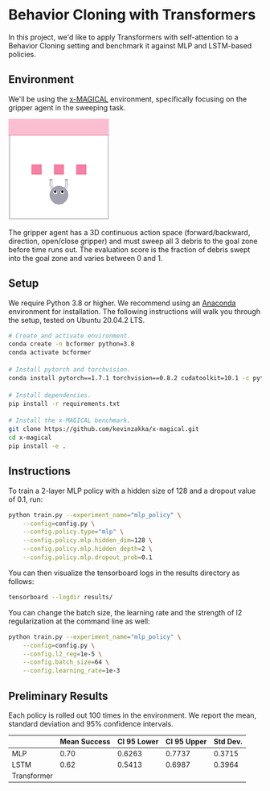 # Behavior Cloning with Transformers

In this project, we'd like to apply Transformers with self-attention to a Behavior Cloning setting and benchmark it against MLP and LSTM-based policies.

## Environment

We'll be using the [x-MAGICAL](https://github.com/kevinzakka/x-magical) environment, specifically focusing on the gripper agent in the sweeping task.

<img src="images/gripper-sweep.gif" width="200" height="200"/>

The gripper agent has a 3D continuous action space (forward/backward, direction, open/close gripper) and must sweep all 3 debris to the goal zone before time runs out. The evaluation score is the fraction of debris swept into the goal zone and varies between 0 and 1.

## Setup

We require Python 3.8 or higher. We recommend using an [Anaconda](https://docs.anaconda.com/anaconda/install/) environment for installation. The following instructions will walk you through the setup, tested on Ubuntu 20.04.2 LTS.

```bash
# Create and activate environment.
conda create -n bcformer python=3.8
conda activate bcformer

# Install pytorch and torchvision.
conda install pytorch==1.7.1 torchvision==0.8.2 cudatoolkit=10.1 -c pytorch

# Install dependencies.
pip install -r requirements.txt

# Install the x-MAGICAL benchmark.
git clone https://github.com/kevinzakka/x-magical.git
cd x-magical
pip install -e .
```

## Instructions

To train a 2-layer MLP policy with a hidden size of 128 and a dropout value of 0.1, run:

```bash
python train.py --experiment_name="mlp_policy" \
    --config=config.py \
    --config.policy.type="mlp" \
    --config.policy.mlp.hidden_dim=128 \
    --config.policy.mlp.hidden_depth=2 \
    --config.policy.mlp.dropout_prob=0.1
```

You can then visualize the tensorboard logs in the results directory as follows:

```bash
tensorboard --logdir results/
```

You can change the batch size, the learning rate and the strength of l2 regularization at the command line as well:

```bash
python train.py --experiment_name="mlp_policy" \
    --config=config.py \
    --config.l2_reg=1e-5 \
    --config.batch_size=64 \
    --config.learning_rate=1e-3
```

## Preliminary Results

Each policy is rolled out 100 times in the environment. We report the mean, standard deviation and 95% confidence intervals.

|             | Mean Success | CI 95 Lower | CI 95 Upper | Std Dev. |
|-------------|--------------|-------------|-------------|----------|
| MLP         | 0.70         | 0.6263      | 0.7737      | 0.3715   |
| LSTM        | 0.62         | 0.5413      | 0.6987      | 0.3964   |
| Transformer |              |             |             |          |


